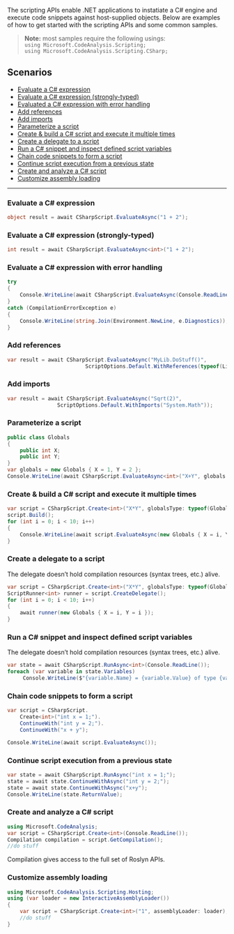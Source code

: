The scripting APIs enable .NET applications to instatiate a C# engine and execute code snippets against host-supplied objects. Below are examples of how to get started with the scripting APIs and some common samples. 

> **Note:** most samples require the following usings: <br/>
> ```using Microsoft.CodeAnalysis.Scripting;``` <br/>
> ```using Microsoft.CodeAnalysis.Scripting.CSharp;```


## Scenarios
* [Evaluate a C# expression](#expr)
* [Evaluate a C# expression (strongly-typed)](#exprstrong)
* [Evaluated a C# expression with error handling](#error)
* [Add references](#addref)
* [Add imports](#addimports)
* [Parameterize a script](#parameter)
* [Create & build a C# script and execute it multiple times](#multi)
* [Create a delegate to a script](#delegate)
* [Run a C# snippet and inspect defined script variables](#inspect)
* [Chain code snippets to form a script](#chain)
* [Continue script execution from a previous state](#prevstate)
* [Create and analyze a C# script](#createscript)
* [Customize assembly loading](#assembly)

<hr/>

### <a name="expr"></a>Evaluate a C# expression
```csharp
object result = await CSharpScript.EvaluateAsync("1 + 2");
```

### <a name="exprstrong"></a>Evaluate a C# expression (strongly-typed)
```csharp
int result = await CSharpScript.EvaluateAsync<int>("1 + 2");
```

### <a name="error"></a>Evaluate a C# expression with error handling
```csharp
try
{
    Console.WriteLine(await CSharpScript.EvaluateAsync(Console.ReadLine()));
}
catch (CompilationErrorException e)
{
    Console.WriteLine(string.Join(Environment.NewLine, e.Diagnostics));
}
```

### <a name="addref"></a>Add references
```csharp
var result = await CSharpScript.EvaluateAsync("MyLib.DoStuff()", 
                         ScriptOptions.Default.WithReferences(typeof(Lib).Assembly));
```

### <a name="addimports"></a>Add imports
```csharp
var result = await CSharpScript.EvaluateAsync("Sqrt(2)", 
                ScriptOptions.Default.WithImports("System.Math"));
```

### <a name="parameter"></a>Parameterize a script
```csharp
public class Globals
{
    public int X;
    public int Y;
}
var globals = new Globals { X = 1, Y = 2 };
Console.WriteLine(await CSharpScript.EvaluateAsync<int>("X+Y", globals: globals));
```

### <a name="multi"></a> Create & build a C# script and execute it multiple times
```csharp
var script = CSharpScript.Create<int>("X*Y", globalsType: typeof(Globals));
script.Build();
for (int i = 0; i < 10; i++)
{
    Console.WriteLine(await script.EvaluateAsync(new Globals { X = i, Y = i }));
}
```

### <a name="delegate"></a> Create a delegate to a script
The delegate doesn’t hold compilation resources (syntax trees, etc.) alive.

```csharp
var script = CSharpScript.Create<int>("X*Y", globalsType: typeof(Globals));
ScriptRunner<int> runner = script.CreateDelegate();
for (int i = 0; i < 10; i++)
{
    await runner(new Globals { X = i, Y = i });
}
```

### <a name="inspect"></a> Run a C# snippet and inspect defined script variables
The delegate doesn’t hold compilation resources (syntax trees, etc.) alive.

```csharp
var state = await CSharpScript.RunAsync<int>(Console.ReadLine());
foreach (var variable in state.Variables)
     Console.WriteLine($"{variable.Name} = {variable.Value} of type {variable.Type}");
```

### <a name="chain"></a> Chain code snippets to form a script
```csharp
var script = CSharpScript.
    Create<int>("int x = 1;").
    ContinueWith("int y = 2;").
    ContinueWith("x + y");

Console.WriteLine(await script.EvaluateAsync());
```

### <a name="previoustate"></a> Continue script execution from a previous state
```csharp
var state = await CSharpScript.RunAsync("int x = 1;");
state = await state.ContinueWithAsync("int y = 2;");
state = await state.ContinueWithAsync("x+y");
Console.WriteLine(state.ReturnValue);
```

### <a name="createscript"></a> Create and analyze a C# script
```csharp
using Microsoft.CodeAnalysis;
var script = CSharpScript.Create<int>(Console.ReadLine());
Compilation compilation = script.GetCompilation();
//do stuff
```
Compilation gives access to the full set of Roslyn APIs.

### <a name="assembly"></a> Customize assembly loading
```csharp
using Microsoft.CodeAnalysis.Scripting.Hosting;
using (var loader = new InteractiveAssemblyLoader())
{
    var script = CSharpScript.Create<int>("1", assemblyLoader: loader);
    //do stuff 
}
```